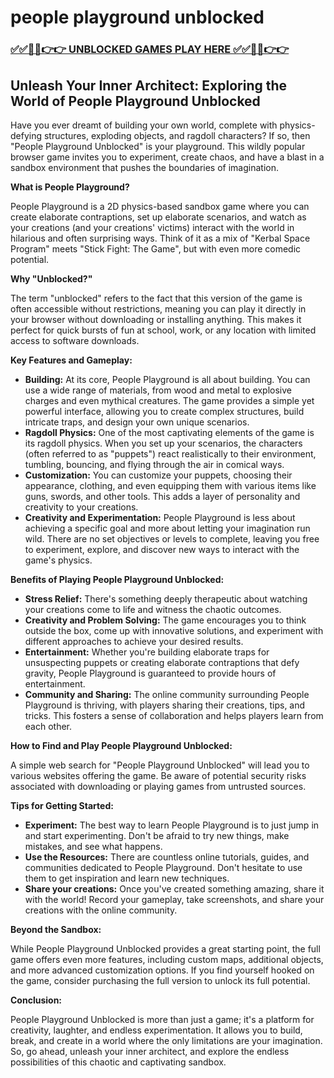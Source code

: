 # people playground unblocked

### [✅✅🔴🔴👉👉 UNBLOCKED GAMES PLAY HERE ✅✅🔴🔴👉👉](https://topstoryindia.com)

## Unleash Your Inner Architect: Exploring the World of People Playground Unblocked

Have you ever dreamt of building your own world, complete with physics-defying structures, exploding objects, and ragdoll characters? If so, then "People Playground Unblocked" is your playground. This wildly popular browser game invites you to experiment, create chaos, and have a blast in a sandbox environment that pushes the boundaries of imagination.

**What is People Playground?**

People Playground is a 2D physics-based sandbox game where you can create elaborate contraptions, set up elaborate scenarios, and watch as your creations (and your creations' victims) interact with the world in hilarious and often surprising ways. Think of it as a mix of "Kerbal Space Program" meets "Stick Fight: The Game", but with even more comedic potential.

**Why "Unblocked?"**

The term "unblocked" refers to the fact that this version of the game is often accessible without restrictions, meaning you can play it directly in your browser without downloading or installing anything. This makes it perfect for quick bursts of fun at school, work, or any location with limited access to software downloads.

**Key Features and Gameplay:**

* **Building:**  At its core, People Playground is all about building. You can use a wide range of materials, from wood and metal to explosive charges and even mythical creatures. The game provides a simple yet powerful interface, allowing you to create complex structures, build intricate traps, and design your own unique scenarios. 
* **Ragdoll Physics:** One of the most captivating elements of the game is its ragdoll physics. When you set up your scenarios, the characters (often referred to as "puppets") react realistically to their environment, tumbling, bouncing, and flying through the air in comical ways. 
* **Customization:** You can customize your puppets, choosing their appearance, clothing, and even equipping them with various items like guns, swords, and other tools. This adds a layer of personality and creativity to your creations.
* **Creativity and Experimentation:** People Playground is less about achieving a specific goal and more about letting your imagination run wild. There are no set objectives or levels to complete, leaving you free to experiment, explore, and discover new ways to interact with the game's physics.

**Benefits of Playing People Playground Unblocked:**

* **Stress Relief:** There's something deeply therapeutic about watching your creations come to life and witness the chaotic outcomes. 
* **Creativity and Problem Solving:** The game encourages you to think outside the box, come up with innovative solutions, and experiment with different approaches to achieve your desired results.
* **Entertainment:** Whether you're building elaborate traps for unsuspecting puppets or creating elaborate contraptions that defy gravity, People Playground is guaranteed to provide hours of entertainment.
* **Community and Sharing:** The online community surrounding People Playground is thriving, with players sharing their creations, tips, and tricks. This fosters a sense of collaboration and helps players learn from each other.

**How to Find and Play People Playground Unblocked:**

A simple web search for "People Playground Unblocked" will lead you to various websites offering the game. Be aware of potential security risks associated with downloading or playing games from untrusted sources. 

**Tips for Getting Started:**

* **Experiment:** The best way to learn People Playground is to just jump in and start experimenting. Don't be afraid to try new things, make mistakes, and see what happens.
* **Use the Resources:** There are countless online tutorials, guides, and communities dedicated to People Playground. Don't hesitate to use them to get inspiration and learn new techniques.
* **Share your creations:** Once you've created something amazing, share it with the world! Record your gameplay, take screenshots, and share your creations with the online community.

**Beyond the Sandbox:**

While People Playground Unblocked provides a great starting point, the full game offers even more features, including custom maps, additional objects, and more advanced customization options. If you find yourself hooked on the game, consider purchasing the full version to unlock its full potential.

**Conclusion:**

People Playground Unblocked is more than just a game; it's a platform for creativity, laughter, and endless experimentation. It allows you to build, break, and create in a world where the only limitations are your imagination. So, go ahead, unleash your inner architect, and explore the endless possibilities of this chaotic and captivating sandbox. 
